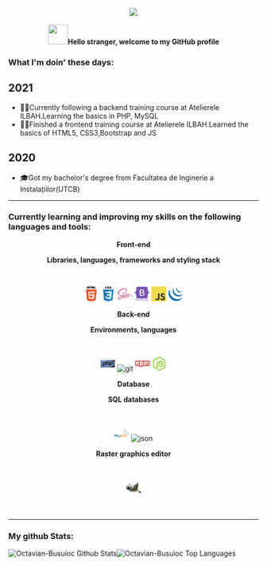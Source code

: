 <p align="center">
<img  src="https://i.ibb.co/Bwxc3tX/Removal-488.png" width="200px">
<p align="center"><img src="https://raw.githubusercontent.com/nixin72/nixin72/master/wave.gif" width="40px" height="40"><b>Hello stranger, welcome to my GitHub profile</b></p>
</p>


<b><h3>What I'm doin' these days:</b></h3>

## 2021


<ul>
  <li>👨‍💻Currently following a backend training course at Atelierele ILBAH.Learning the basics in PHP, MySQL</li>
  <li>👨‍💻Finished a frontend training course at Atelierele ILBAH.Learned the basics of HTML5, CSS3,Bootstrap and JS</li>
</ul>

## 2020


<ul>
  <li>🎓Got my bachelor's degree from Facultatea de Inginerie a Instalațiilor(UTCB)</li>
</ul>

---

<b><h3>Currently learning and improving my skills on the following languages and tools:</h3></b>

<p align="center"><b>Front-end</b></p>

<p align="center"><b>Libraries, languages, frameworks and styling stack</b></p>
<br>
<p align="center">
<img  alt="html5" width="30px" src="https://raw.githubusercontent.com/github/explore/80688e429a7d4ef2fca1e82350fe8e3517d3494d/topics/html/html.png"/>
<img  alt="css3" width="30px" src="https://raw.githubusercontent.com/github/explore/80688e429a7d4ef2fca1e82350fe8e3517d3494d/topics/css/css.png"/>
<img  alt="sass" width="30px" src="https://raw.githubusercontent.com/github/explore/80688e429a7d4ef2fca1e82350fe8e3517d3494d/topics/sass/sass.png"/>
<img alt="bootstrap" width="30px" src="https://raw.githubusercontent.com/devicons/devicon/master/icons/bootstrap/bootstrap-plain-wordmark.svg">
<img  alt="JS" width="30px" src="https://raw.githubusercontent.com/github/explore/80688e429a7d4ef2fca1e82350fe8e3517d3494d/topics/javascript/javascript.png"/>
<img alt="jquery" width="30px" src="https://raw.githubusercontent.com/devicons/devicon/2ae2a900d2f041da66e950e4d48052658d850630/icons/jquery/jquery-original.svg"/>
<br>
</p>


<p align="center"><b>Back-end</b></p>

<p align="center"><b>Environments, languages</b></p>
<br>
<p align="center">
<img  alt="php" width="30px" src="https://raw.githubusercontent.com/devicons/devicon/master/icons/php/php-original.svg">
<img  alt="git" width="30px" src="https://www.vectorlogo.zone/logos/git-scm/git-scm-icon.svg">
<img  alt="npm" width="30px" src="https://raw.githubusercontent.com/devicons/devicon/2ae2a900d2f041da66e950e4d48052658d850630/icons/npm/npm-original-wordmark.svg">
<img  alt="nodejs" width="30px" src="https://raw.githubusercontent.com/devicons/devicon/2ae2a900d2f041da66e950e4d48052658d850630/icons/nodejs/nodejs-original.svg">
<br>
</p>


<p align="center"><b>Database</b></p>

<p align="center"><b>SQL databases</b></p>
<br>
<p align="center">
<img  alt="mysql" width="30px" src="https://raw.githubusercontent.com/devicons/devicon/master/icons/mysql/mysql-original-wordmark.svg"/>
<img  alt="json" width="30px" src="https://cdn.iconscout.com/icon/premium/png-256-thumb/json-file-1821327-1543939.png">
<br>
</p>


<p align="center"><b>Raster graphics editor</b></p>

<br>
<p align="center">
<img alt="gimp" width="30px" src="https://raw.githubusercontent.com/devicons/devicon/2ae2a900d2f041da66e950e4d48052658d850630/icons/gimp/gimp-original.svg">
<br>
</p>
<br>

---

<b><h3>My github Stats:</b></h3>


<img align="left" alt="Octavian-Busuioc Github Stats" src="https://github-readme-stats.vercel.app/api?username=Octavian-Busuioc&show_icons=true&hide_border=true&border_radius=15&theme=onedark"/>

<img align="left" alt="Octavian-Busuioc Top Languages" src="https://github-readme-stats.vercel.app/api/top-langs/?username=Octavian-Busuioc&layout=compact&theme=onedark&hide_border=true">
